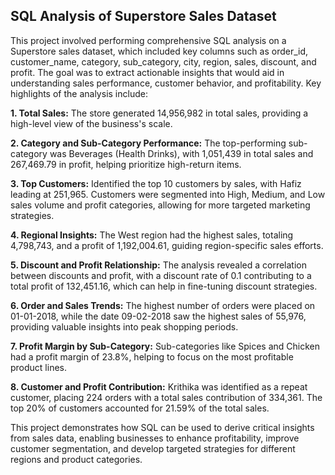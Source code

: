 ## SQL Analysis of Superstore Sales Dataset

This project involved performing comprehensive SQL analysis on a Superstore sales dataset, which included key columns such as order_id, customer_name, category, sub_category, city, region, sales, discount, and profit. The goal was to extract actionable insights that would aid in understanding sales performance, customer behavior, and profitability. Key highlights of the analysis include:

**1. Total Sales:** The store generated 14,956,982 in total sales, providing a high-level view of the business's scale.

**2. Category and Sub-Category Performance:** The top-performing sub-category was Beverages (Health Drinks), with 1,051,439 in total sales and 267,469.79 in profit, helping prioritize high-return items.

**3. Top Customers:** Identified the top 10 customers by sales, with Hafiz leading at 251,965. Customers were segmented into High, Medium, and Low sales volume and profit categories, allowing for more targeted marketing strategies.

**4. Regional Insights:** The West region had the highest sales, totaling 4,798,743, and a profit of 1,192,004.61, guiding region-specific sales efforts.

**5. Discount and Profit Relationship:** The analysis revealed a correlation between discounts and profit, with a discount rate of 0.1 contributing to a total profit of 132,451.16, which can help in fine-tuning discount strategies.

**6. Order and Sales Trends:** The highest number of orders were placed on 01-01-2018, while the date 09-02-2018 saw the highest sales of 55,976, providing valuable insights into peak shopping periods.

**7. Profit Margin by Sub-Category:** Sub-categories like Spices and Chicken had a profit margin of 23.8%, helping to focus on the most profitable product lines.

**8. Customer and Profit Contribution:** Krithika was identified as a repeat customer, placing 224 orders with a total sales contribution of 334,361. The top 20% of customers accounted for 21.59% of the total sales.

This project demonstrates how SQL can be used to derive critical insights from sales data, enabling businesses to enhance profitability, improve customer segmentation, and develop targeted strategies for different regions and product categories.
